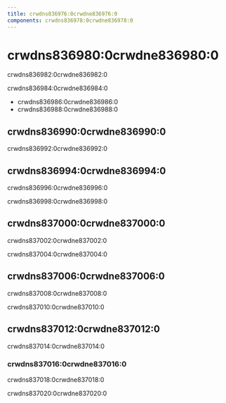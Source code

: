 ```yaml
---
title: crwdns836976:0crwdne836976:0
components: crwdns836978:0crwdne836978:0
---
```

# crwdns836980:0crwdne836980:0

<p class="description">crwdns836982:0crwdne836982:0</p>

crwdns836984:0crwdne836984:0

- crwdns836986:0crwdne836986:0
- crwdns836988:0crwdne836988:0

## crwdns836990:0crwdne836990:0

crwdns836992:0crwdne836992:0

## crwdns836994:0crwdne836994:0

crwdns836996:0crwdne836996:0

crwdns836998:0crwdne836998:0

## crwdns837000:0crwdne837000:0

crwdns837002:0crwdne837002:0

crwdns837004:0crwdne837004:0

## crwdns837006:0crwdne837006:0

crwdns837008:0crwdne837008:0

crwdns837010:0crwdne837010:0

## crwdns837012:0crwdne837012:0

crwdns837014:0crwdne837014:0

### crwdns837016:0crwdne837016:0

crwdns837018:0crwdne837018:0

crwdns837020:0crwdne837020:0